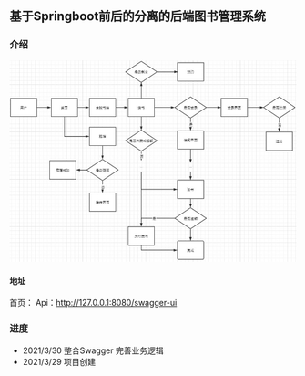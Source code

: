 ## 基于Springboot前后的分离的后端图书管理系统

### 介绍

![](./流程.jpg)

#### 地址
首页：
Api：http://127.0.0.1:8080/swagger-ui

### 进度
- 2021/3/30 整合Swagger 完善业务逻辑
- 2021/3/29 项目创建